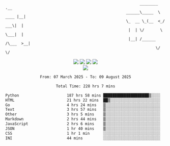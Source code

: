 ```
                                                           ________        .__ 
                                                     ______\_____  \  ____ |__|
                                                     \_  __ \_(__  <_/ ___\|  |
                                                      |  | \/       \  \___|  |
                                                      |__| /______  /\___  >__|
                                                                  \/     \/    
```

<div align="center">
  <img src="https://komarev.com/ghpvc/?username=r3ci&label=Profile%20views&color=000000&style=for-the-badge"/>
  <img src="https://img.shields.io/github/followers/R3CI?color=black&style=for-the-badge&logo=github&label=Follows"/>
  <img src="https://img.shields.io/github/stars/R3CI?color=black&style=for-the-badge&logo=github&label=Stars"/>
 
  <img src="https://github-widgetbox.vercel.app/api/profile?username=R3CI&data=followers,repositories,stars,commits&theme=rgb">
  <br>

  <img src="https://github-widgetbox.vercel.app/api/skills?languages=python,go,json&theme=rgb&includeNames=true">
  <br>
  
</p>

<!--START_SECTION:waka-->

```txt
From: 07 March 2025 - To: 09 August 2025

Total Time: 228 hrs 7 mins

Python                     187 hrs 58 mins ████████████████████▒░░░░   81.30 %
HTML                       21 hrs 22 mins  ██▒░░░░░░░░░░░░░░░░░░░░░░   09.24 %
Go                         4 hrs 24 mins   ▒░░░░░░░░░░░░░░░░░░░░░░░░   01.90 %
Text                       3 hrs 57 mins   ▒░░░░░░░░░░░░░░░░░░░░░░░░   01.71 %
Other                      3 hrs 5 mins    ▒░░░░░░░░░░░░░░░░░░░░░░░░   01.33 %
Markdown                   2 hrs 44 mins   ▒░░░░░░░░░░░░░░░░░░░░░░░░   01.19 %
JavaScript                 2 hrs 6 mins    ▒░░░░░░░░░░░░░░░░░░░░░░░░   00.91 %
JSON                       1 hr 40 mins    ▒░░░░░░░░░░░░░░░░░░░░░░░░   00.73 %
CSS                        1 hr 1 min      ░░░░░░░░░░░░░░░░░░░░░░░░░   00.44 %
INI                        44 mins         ░░░░░░░░░░░░░░░░░░░░░░░░░   00.32 %
```

<!--END_SECTION:waka-->
